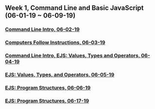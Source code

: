 ## Week 1, Command Line and Basic JavaScript (06-01-19 ~ 06-09-19)

### [Command Line Intro, 06-02-19](./06-02-19-cli-intro)
### [Computers Follow Instructions, 06-03-19](./06-03-19-computers-follow-instructions)
### [Command Line Intro, EJS: Values, Types and Operators, 06-04-19 ](./06-04-19-cli-intro-and-ejs-01)
### [EJS: Values, Types, and Operators, 06-05-19](./06-05-19-git-and-ejs-01)
### [EJS: Program Structures, 06-06-19](./06-06-19-ejs-02)
### [EJS: Program Structures, 06-17-19](./06-07-19-ejs-02)
